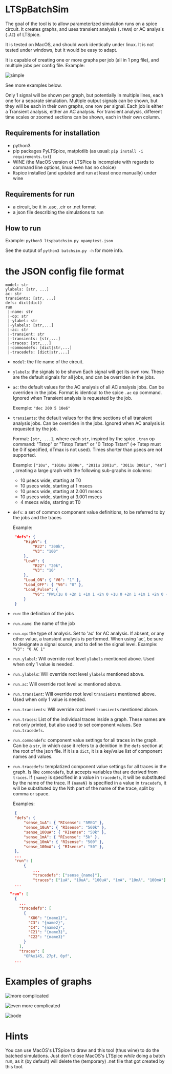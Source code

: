 # LTSpBatchSim

The goal of the tool is to allow parameterized simulation runs on a spice circuit. It creates graphs, and uses transient analysis (```.TRAN```) or AC analysis (```.AC```) of LTSpice.

It is tested on MacOS, and should work identically under linux. It is not tested under windows, but it would be easy to adapt.

It is capable of creating one or more graphs per job (all in 1 png file), and multiple jobs per config file. Example:

![simple](img/simple.png "Simple graph")

See more examples below.

Only 1 signal will be shown per graph, but potentially in multiple lines, each one for a separate simulation.
Multiple output signals can be shown, but they will be each in their own graphs, one row per signal.
Each job is either a Transient analysis, either an AC analysis.
For transient analysis, different time scales or zoomed sections can be shown, each in their own column.

## Requirements for installation

* python3
* pip packages PyLTSpice, matplotlib (as usual: ```pip install -i requirements.txt```)
* WINE (the MacOS version of LTSPice is incomplete with regards to command line options, linux even has no choice)
* ltspice installed (and updated and run at least once manually) under wine

## Requirements for run

* a circuit, be it in .asc, .cir or .net format
* a json file describing the simulations to run

## How to run

Example:
```python3 ltspbatchsim.py opamptest.json```

See the output of ```python3 batchsim.py -h``` for more info.

# the JSON config file format

```text
model: str
ylabels: [str, ...]
ac: str
transients: [str, ...]
defs: dict(dict)
run
 |-name: str
 |-op: str
 |-ylabel: str
 |-ylabels: [str,...]
 |-ac: str
 |-transient: str
 |-transients: [str,...]
 |-traces: [str,...]
 |-commondefs: [dict|str,...]
 |-tracedefs: [dict|str,...]
```

* ```model```: the file name of the circuit.
* ```ylabels```: the signals to be shown Each signal will get its own row. These are the default signals for all jobs, and can be overriden in the jobs.
* ```ac```: the default values for the AC analysis of all AC analysis jobs. Can be overriden in the jobs. Format is identical to the spice ```.ac``` op command. Ignored when Transient analysis is requested by the job.

    Exemple: ```"dec 200 5 10e6"```

* ```transients```: the default values for the time sections of all transient analysis jobs. Can be overriden in the jobs. Ignored when AC analysis is requested by the job.
  
    Format: ```[str, ...]```, where each ```str```, inspired by the spice ```.tran``` op command: "Tstop" or "Tstop Tstart" or "0 Tstop Tstart" (=> Tstep must be 0 if specified, dTmax is not used). Times shorter than µsecs are not supported.
  
    Example: ```["10u", "1010u 1000u", "2011u 2001u", "3011u 3001u", "4m"]``` , creating a large graph with the following sub-graphs in columns:
  * 10 µsecs wide, starting at T0
  * 10 µsecs wide, starting at 1 msecs
  * 10 µsecs wide, starting at 2.001 msecs
  * 10 µsecs wide, starting at 3.001 msecs
  * 4 msecs wide, starting at T0
* ```defs```: a set of common component value definitions, to be referred to by the jobs and the traces

    Example:

```json
    "defs": {
        "HighV": {
            "R22": "300k",
            "V3": "100"
        },
        "LowV": {
            "R22": "20k",
            "V3": "10"
        },
        "Load_ON": { "V6": "1" },
        "Load_OFF": { "V6": "0" },
        "Load_Pulse": {
            "V6": "PWL(1u 0 +2n 1 +1m 1 +2n 0 +1u 0 +2n 1 +1m 1 +2n 0 +1m 0 +2n 1 +1u 1 +2n 0 +1m 0)"
        }
    }
```

* ```run```: the definition of the jobs
* ```run.name```: the name of the job
* ```run.op```: the type of analysis. Set to 'ac' for AC analysis. If absent, or any other value, a transient analysis is performed. When using 'ac', be sure to designate a signal source, and to define the signal level. Example: ```"V3": "0 AC 1"```
* ```run.ylabel```: Will override root level ```ylabels``` mentioned above. Used when only 1 value is needed.
* ```run.ylabels```: Will override root level ```ylabels``` mentioned above.
* ```run.ac```: Will override root level ```ac``` mentioned above.
* ```run.transient```: Will override root level ```transients``` mentioned above. Used when only 1 value is needed.
* ```run.transients```: Will override root level ```transients``` mentioned above.
* ```run.traces```: List of the individual traces inside a graph. These names are not only printed, but also used to set component values. See ```run.tracedefs```.
* ```run.commondefs```: component value settings for all traces in the graph. Can be a ```str```, in which case it refers to a deinition in the ```defs``` section at the root of the json file. If it is a ```dict```, it is a key/value list of component names and values.
* ```run.tracedefs```: templatized component value settings for all traces in the graph. Is like ```commondefs```, but accepts variables that are derived from ```traces```. If ```{name}``` is specified in a value in ```tracedefs```, it will be substituted by the name of the trace. If ```{nameN}``` is specified in a value in ```tracedefs```, it will be substituted by the Nth part of the name of the trace, split by comma or space.

    Examples:

```json
    {
    "defs": {
        "sense_1uA": { "RIsense": "5MEG" },
        "sense_10uA": { "RIsense": "560k" },
        "sense_100uA": { "RIsense": "50k" },
        "sense_1mA": { "RIsense": "5k" },
        "sense_10mA": { "RIsense": "500" },
        "sense_100mA": { "RIsense": "50" },
    },
    ...
    "run": [
        {
            ...
            "tracedefs": ["sense_{name}"],
            "traces": ["1uA", "10uA", "100uA", "1mA", "10mA", "100mA"]
    ...
```

```json
  "run": [
    {
      ...
      "tracedefs": [
        {
          "XU6": "{name1}",
          "C3": "{name2}",
          "C4": "{name2}",
          "C21": "{name3}",
          "C22": "{name3}"
        }
      ],
      "traces": [
        "OPAx145, 27pf, 0pf",
    ...
```

# Examples of graphs

![more complicated](img/more.png "More detailed graph")

![even more complicated](img/moremore.png "Even more detailed graph")

![bode](img/bode1.png "Bode plot")

# Hints

You can use MacOS's LTSpice to draw and this tool (thus wine) to do the batched simulations. Just don't close MacOS's LTSpice _while_ doing a batch run, as it (by default) will delete the (temporary) .net file that got created by this tool.
